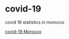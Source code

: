 # covid-19
covid 19 statistics in morocco

[covid-19 Morocco](https://hamzahanafi11.github.io/covid-19/)
